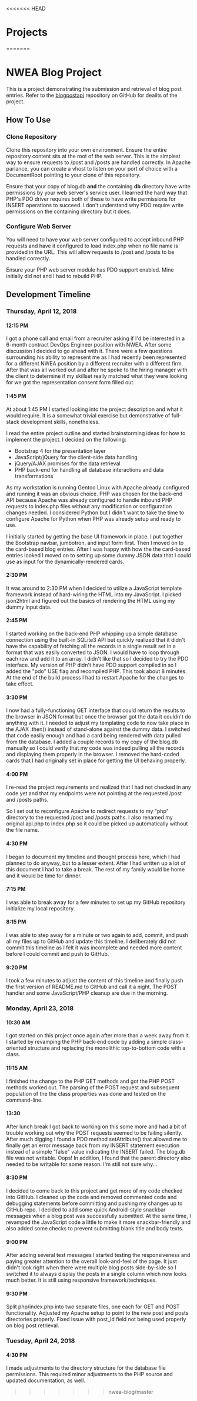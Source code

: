 <<<<<<< HEAD
# Projects
=======
# NWEA Blog Project

This is a project demonstrating the submission and retrieval of blog post
entries. Refer to the [blogpostapi](https://github.com/nwea-techops/blogpostapi)
repository on GitHub for deailts of the project.

## How To Use

### Clone Repository

Clone this repository into your own environment. Ensure the entire repository
content sits at the root of the web server. This is the simplest way to ensure
requests to /post and /posts are handled correctly. In Apache parlance, you
can create a vhost to listen on your port of choice with a DocumentRoot pointing
to your clone of this repository.

Ensure that your copy of blog.db **and** the containing **db** directory have
write permissions by your web server's service user. I learned the hard way that
PHP's PDO driver requires both of these to have write permissions for INSERT
operations to succeed. I don't understand why PDO require write permissions
on the containing directory but it does.

### Configure Web Server

You will need to have your web server configured to accept inbound PHP requests
and have it configured to load index.php when no file name is provided in the
URL. This will allow requests to /post and /posts to be handled correctly.

Ensure your PHP web server module has PDO support enabled. Mine initially did
not and I had to rebuild PHP.

## Development Timeline

### Thursday, April 12, 2018

#### 12:15 PM

I got a phone call and email from a recruiter asking if I'd be interested in a
6-month contract DevOps Engineer position with NWEA. After some discussion I
decided to go ahead with it. There were a few questions surrounding his ability
to represent me as I had recently been represented for a different NWEA position
by a different recruiter with a different firm. After that was all worked out
and after he spoke to the hiring manager with the client to determine if my
skillset really matched what they were looking for we got the representation
consent form filled out.

#### 1:45 PM

At about 1:45 PM I started looking into the project description and what it
would require. It is a somewhat trivial exercise but demonstrative of full-stack
development skills, nonetheless.

I read the entire project outline and started brainstorming ideas for how to
implement the project. I decided on the following:

* Bootstrap 4 for the presentation layer
* JavaScript/jQuery for the client-side data handling
* jQuery/AJAX promises for the data retrieval
* PHP back-end for handling all database interactions and data transformations

As my workstation is running Gentoo Linux with Apache already configured and
running it was an obvious choice. PHP was chosen for the back-end API because
Apache was already configured to handle inbound PHP requests to index.php files
without any modification or configuration changes needed. I considered Python
but I didn't want to take the time to configure Apache for Python when PHP was
already setup and ready to use.

I initially started by getting the base UI framework in place. I put together
the Bootstrap navbar, jumbotron, and input form first. Then I moved on to the
card-based blog entries. After I was happy with how the the card-based entries
looked I moved on to setting up some dummy JSON data that I could use as input
for the dynamically-rendered cards.

#### 2:30 PM

It was around to 2:30 PM when I decided to utilize a JavaScript template
framework instead of hard-wiring the HTML into my JavaScript. I picked json2html
and figured out the basics of rendering the HTML using my dummy input data.

#### 2:45 PM

I started working on the back-end PHP whipping up a simple database connection
using the built-in SQLite3 API but quickly realized that it didn't have the
capability of fetching all the records in a single result set in a format that
was easily converted to JSON. I would have to loop through each row and add it
to an array. I didn't like that so I decided to try the PDO interface. My
version of PHP didn't have PDO support compiled in so I added the "pdo" USE flag
and recompiled PHP. This took about 8 minutes. At the end of the build process
I had to restart Apache for the changes to take effect.

#### 3:30 PM

I now had a fully-functioning GET interface that could return the results to
the browser in JSON format but once the browser got the data it couldn't do
anything with it. I needed to adjust my templating code to now take place in the
AJAX .then() instead of stand-alone against the dummy data. I switched that code
easily enough and had a card being rendered with data pulled from the database.
I added a couple records to my copy of the blog.db manually so I could verify
that my code was indeed pulling all the records and displaying them properly in
the browser. I removed the hard-coded cards that I had originally set in place
for getting the UI behaving properly.

#### 4:00 PM

I re-read the project requirements and realized that I had not checked in any
code yet and that my endpoints were not pointing at the requested /post and
/posts paths.

So I set out to reconfigure Apache to redirect requests to my "php" directory
to the requested /post and /posts paths. I also renamed my original api.php to
index.php so it could be picked up automatically without the file name.

#### 4:30 PM

I began to document my timeline and thought process here, which I had planned to
do anyway, but to a lesser extent. After I had written up a lot of this document
I had to take a break. The rest of my family would be home and it would be time
for dinner.

#### 7:15 PM

I was able to break away for a few minutes to set up my GitHub repository initialize
my local repository.

#### 8:15 PM
I was able to step away for a minute or two again to add, commit, and push all my
files up to GitHub and update this timeline. I deliberately did not commit this
timeline as I felt it was incomplete and needed more content before I could
commit and push to GitHub.

#### 9:20 PM

I took a few minutes to adjust the content of this timeline and finally push the
first version of README.md to GitHub and call it a night. The POST handler and
some JavaScript/PHP cleanup are due in the morning.

### Monday, April 23, 2018

#### 10:30 AM

I got started on this project once again after more than a week away from it. I
started by revamping the PHP back-end code by adding a simple class-oriented
structure and replacing the monolithic top-to-bottom code with a class.

#### 11:15 AM

I finished the change to the PHP GET methods and got the PHP POST methods worked
out. The parsing of the POST request and subsequent population of the the class
properties was done and tested on the command-line.

#### 13:30

After lunch break I got back to working on this some more and had a bit of trouble
working out why the POST requests seemed to be failing silently. After much digging
I found a PDO method setAttribute() that allowed me to finally get an error message
back from my INSERT statement execution instead of a simple "false" value indicating
the INSERT failed. The blog.db file was not writable. Oops! In addition, I found that
the parent directory also needed to be writable for some reason. I'm still not sure
why...

#### 8:30 PM

I decided to come back to this project and get more of my code checked into GitHub.
I cleaned up the code and removed commented code and debugging statements before
committing and pushing my changes up to GitHub repo. I decided to add some quick
Android-style snackbar messages when a blog post was successfully submitted. At the
same time, I revamped the JavaScript code a little to make it more snackbar-friendly
and also added some checks to prevent submitting blank title and body texts.

#### 9:00 PM

After adding several test messages I started testing the responsiveness and paying
greater attention to the overall look-and-feel of the page. It just didn't look right
when there were multiple blog posts side-by-side so I switched it to always display
the posts in a single column which now looks much better. It is still using responsive
framework/techniques.

#### 9:30 PM

Split php/index.php into two separate files, one each for GET and POST functionality.
Adjusted my Apache setup to point to the new post and posts directories properly.
Fixed issue with post_id field not being used properly on blog post retrieval.

### Tuesday, April 24, 2018

#### 4:30 PM

I made adjustments to the directory structure for the database file permissions. This
required minor adjustments to the PHP source and updated documentation, as well.
>>>>>>> nwea-blog/master
